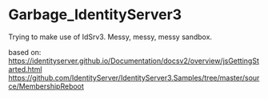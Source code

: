 # Garbage_IdentityServer3
Trying to make use of IdSrv3. Messy, messy, messy sandbox.

based on:
https://identityserver.github.io/Documentation/docsv2/overview/jsGettingStarted.html
https://github.com/IdentityServer/IdentityServer3.Samples/tree/master/source/MembershipReboot
